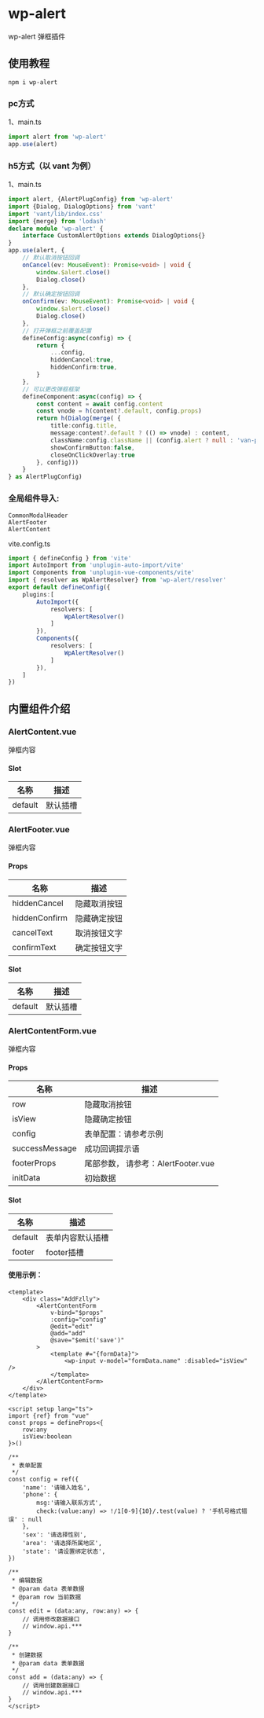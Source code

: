 # wp-alert

wp-alert 弹框插件

## 使用教程

`npm i wp-alert`

### pc方式

1、main.ts

```typescript
import alert from 'wp-alert'
app.use(alert)
```

### h5方式（以 vant 为例）

1、main.ts

```typescript
import alert, {AlertPlugConfig} from 'wp-alert'
import {Dialog, DialogOptions} from 'vant'
import 'vant/lib/index.css'
import {merge} from 'lodash'
declare module 'wp-alert' {
    interface CustomAlertOptions extends DialogOptions{}
}
app.use(alert, {
    // 默认取消按钮回调
    onCancel(ev: MouseEvent): Promise<void> | void {
        window.$alert.close()
        Dialog.close()
    },
    // 默认确定按钮回调
    onConfirm(ev: MouseEvent): Promise<void> | void {
        window.$alert.close()
        Dialog.close()
    },
    // 打开弹框之前覆盖配置
    defineConfig:async(config) => {
        return {
            ...config,
            hiddenCancel:true,
            hiddenConfirm:true,
        }
    },
    // 可以更改弹框框架
    defineComponent:async(config) => {
        const content = await config.content
        const vnode = h(content?.default, config.props)
        return h(Dialog(merge( {
            title:config.title,
            message:content?.default ? (() => vnode) : content,
            className:config.className || (config.alert ? null : 'van-popup--bottom'),
            showConfirmButton:false,
            closeOnClickOverlay:true
        }, config)))
    }
} as AlertPlugConfig)
```


### 全局组件导入:

    CommonModalHeader
    AlertFooter
    AlertContent

vite.config.ts

```typescript
import { defineConfig } from 'vite'
import AutoImport from 'unplugin-auto-import/vite'
import Components from 'unplugin-vue-components/vite'
import { resolver as WpAlertResolver} from 'wp-alert/resolver'
export default defineConfig({
    plugins:[
        AutoImport({
            resolvers: [
                WpAlertResolver()
            ]
        }),
        Components({
            resolvers: [
                WpAlertResolver()
            ]
        }),
    ]
})
```

## 内置组件介绍

### AlertContent.vue

弹框内容

#### Slot

| 名称      | 描述   |
|---------|------|
| default | 默认插槽 |

### AlertFooter.vue

弹框内容

#### Props

| 名称      | 描述     |
|---------|--------|
| hiddenCancel | 隐藏取消按钮 |
| hiddenConfirm | 隐藏确定按钮 |
| cancelText | 取消按钮文字 |
| confirmText | 确定按钮文字 |

#### Slot

| 名称      | 描述   |
|---------|------|
| default | 默认插槽 |

### AlertContentForm.vue

弹框内容

#### Props

| 名称      | 描述                       |
|---------|--------------------------|
| row | 隐藏取消按钮                   |
| isView | 隐藏确定按钮                   |
| config | 表单配置：请参考示例               |
| successMessage | 成功回调提示语                  |
| footerProps | 尾部参数， 请参考：AlertFooter.vue |
| initData | 初始数据                     |

#### Slot

| 名称      | 描述       |
|---------|----------|
| default | 表单内容默认插槽 |
| footer | footer插槽 |

#### 使用示例：

```vue
<template>
    <div class="AddFzlly">
        <AlertContentForm
            v-bind="$props"
            :config="config"
            @edit="edit"
            @add="add"
            @save="$emit('save')"
        >
            <template #="{formData}">
                <wp-input v-model="formData.name" :disabled="isView" />
            </template>
        </AlertContentForm>
    </div>
</template>

<script setup lang="ts">
import {ref} from "vue"
const props = defineProps<{
    row:any
    isView:boolean
}>()

/**
 * 表单配置
 */
const config = ref({
    'name': '请输入姓名',
    'phone': {
        msg:'请输入联系方式',
        check:(value:any) => !/1[0-9]{10}/.test(value) ? '手机号格式错误' : null
    },
    'sex': '请选择性别',
    'area': '请选择所属地区',
    'state': '请设置绑定状态',
})

/**
 * 编辑数据
 * @param data 表单数据
 * @param row 当前数据
 */
const edit = (data:any, row:any) => {
    // 调用修改数据接口
    // window.api.***
}

/**
 * 创建数据
 * @param data 表单数据
 */
const add = (data:any) => {
    // 调用创建数据接口
    // window.api.***
}
</script>

```
